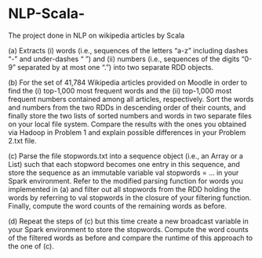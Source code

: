 # NLP-Scala-
The project done in NLP on wikipedia articles by Scala


(a) Extracts (i) words (i.e., sequences of the
letters “a-z” including dashes “-” and under-dashes “ ”) and (ii) numbers (i.e., sequences of the
digits “0-9” separated by at most one “.”) into two separate RDD objects. 

(b) For the set of 41,784 Wikipedia articles
provided on Moodle in order to find the (i) top-1,000 most frequent words and the (ii) top-1,000 most
frequent numbers contained among all articles, respectively. Sort the words and numbers from the
two RDDs in descending order of their counts, and finally store the two lists of sorted numbers and
words in two separate files on your local file system. Compare the results with the ones you obtained
via Hadoop in Problem 1 and explain possible differences in your Problem 2.txt file.

(c) Parse the file stopwords.txt into a sequence object (i.e., an Array or a List)
such that each stopword becomes one entry in this sequence, and store the sequence as an immutable
variable val stopwords = ... in your Spark environment. Refer to the modified parsing function
for words you implemented in (a) and filter out all stopwords from the RDD holding the words
by referring to val stopwords in the closure of your filtering function. Finally, compute the word
counts of the remaining words as before.  

(d) Repeat the steps of (c) but this time create a new broadcast variable in your Spark environment
to store the stopwords. Compute the word counts of the filtered words as before and compare the
runtime of this approach to the one of (c).
